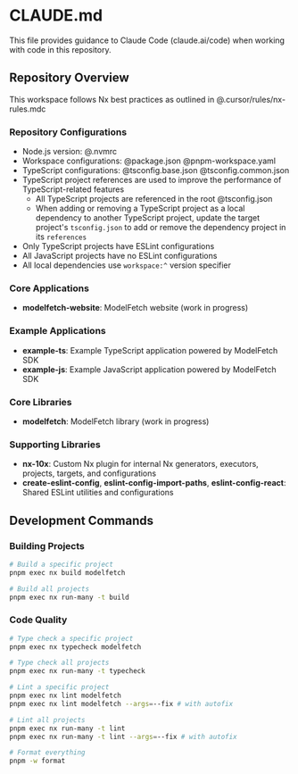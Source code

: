 # CLAUDE.md

This file provides guidance to Claude Code (claude.ai/code) when working with code in this repository.

## Repository Overview

This workspace follows Nx best practices as outlined in @.cursor/rules/nx-rules.mdc

### Repository Configurations

- Node.js version: @.nvmrc
- Workspace configurations: @package.json @pnpm-workspace.yaml
- TypeScript configurations: @tsconfig.base.json @tsconfig.common.json
- TypeScript project references are used to improve the performance of TypeScript-related features
  - All TypeScript projects are referenced in the root @tsconfig.json
  - When adding or removing a TypeScript project as a local dependency to another TypeScript project, update the target project's `tsconfig.json` to add or remove the dependency project in its `references`
- Only TypeScript projects have ESLint configurations
- All JavaScript projects have no ESLint configurations
- All local dependencies use `workspace:^` version specifier

### Core Applications

- **modelfetch-website**: ModelFetch website (work in progress)

### Example Applications

- **example-ts**: Example TypeScript application powered by ModelFetch SDK
- **example-js**: Example JavaScript application powered by ModelFetch SDK

### Core Libraries

- **modelfetch**: ModelFetch library (work in progress)

### Supporting Libraries

- **nx-10x**: Custom Nx plugin for internal Nx generators, executors, projects, targets, and configurations
- **create-eslint-config**, **eslint-config-import-paths**, **eslint-config-react**: Shared ESLint utilities and configurations

## Development Commands

### Building Projects

```bash
# Build a specific project
pnpm exec nx build modelfetch

# Build all projects
pnpm exec nx run-many -t build
```

### Code Quality

```bash
# Type check a specific project
pnpm exec nx typecheck modelfetch

# Type check all projects
pnpm exec nx run-many -t typecheck

# Lint a specific project
pnpm exec nx lint modelfetch
pnpm exec nx lint modelfetch --args=--fix # with autofix

# Lint all projects
pnpm exec nx run-many -t lint
pnpm exec nx run-many -t lint --args=--fix # with autofix

# Format everything
pnpm -w format
```
